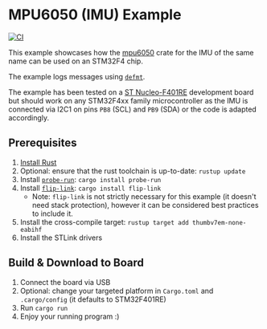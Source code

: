 # MPU6050 (IMU) Example
[![CI](https://github.com/rursprung/nucleo-f401re-mpu6050/actions/workflows/CI.yml/badge.svg)](https://github.com/rursprung/nucleo-f401re-mpu6050/actions/workflows/CI.yml)

This example showcases how the [mpu6050](https://crates.io/crates/mpu6050) crate for the IMU of the same name can be used on an STM32F4 chip.

The example logs messages using [`defmt`](https://defmt.ferrous-systems.com/).

The example has been tested on a [ST Nucleo-F401RE](https://www.st.com/en/evaluation-tools/nucleo-f401re.html) development
board but should work on any STM32F4xx family microcontroller as the IMU is connected via I2C1 on pins `PB8` (SCL) and `PB9` (SDA)
or the code is adapted accordingly.

## Prerequisites
1. [Install Rust](https://www.rust-lang.org/tools/install)
1. Optional: ensure that the rust toolchain is up-to-date: `rustup update`
1. Install [`probe-run`](https://crates.io/crates/probe-run): `cargo install probe-run`
1. Install [`flip-link`](https://crates.io/crates/flip-link): `cargo install flip-link`
    * Note: `flip-link` is not strictly necessary for this example (it doesn't need
      stack protection), however it can be considered best practices to include it.
1. Install the cross-compile target: `rustup target add thumbv7em-none-eabihf`
1. Install the STLink drivers

## Build & Download to Board
1. Connect the board via USB
1. Optional: change your targeted platform in `Cargo.toml` and `.cargo/config` (it defaults to STM32F401RE)
1. Run `cargo run`
1. Enjoy your running program :)
